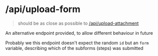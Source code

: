 # /api/upload-form

> should be as close as possible to [/api/upload-attachment](./upload-attachment)

An alternative endpoint provided, to allow different behaviour in future

Probably we this endpoint doesn't expect the random `id` but an `form` variable, describing which of the subforms (steps) was submitted
